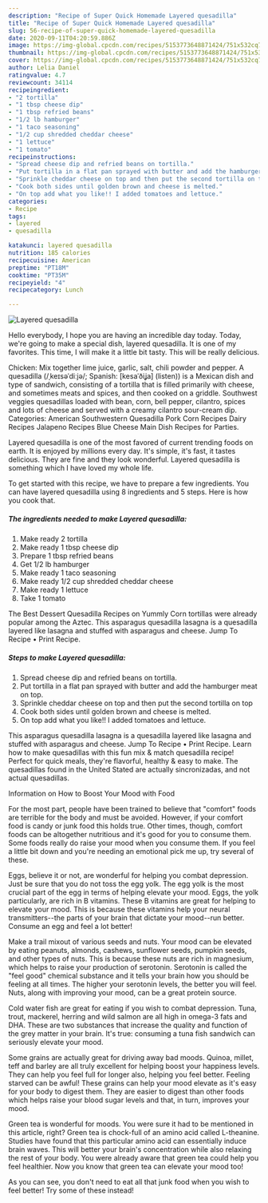 ```yaml
---
description: "Recipe of Super Quick Homemade Layered quesadilla"
title: "Recipe of Super Quick Homemade Layered quesadilla"
slug: 56-recipe-of-super-quick-homemade-layered-quesadilla
date: 2020-09-11T04:20:59.886Z
image: https://img-global.cpcdn.com/recipes/5153773648871424/751x532cq70/layered-quesadilla-recipe-main-photo.jpg
thumbnail: https://img-global.cpcdn.com/recipes/5153773648871424/751x532cq70/layered-quesadilla-recipe-main-photo.jpg
cover: https://img-global.cpcdn.com/recipes/5153773648871424/751x532cq70/layered-quesadilla-recipe-main-photo.jpg
author: Lelia Daniel
ratingvalue: 4.7
reviewcount: 34114
recipeingredient:
- "2 tortilla"
- "1 tbsp cheese dip"
- "1 tbsp refried beans"
- "1/2 lb hamburger"
- "1 taco seasoning"
- "1/2 cup shredded cheddar cheese"
- "1 lettuce"
- "1 tomato"
recipeinstructions:
- "Spread cheese dip and refried beans on tortilla."
- "Put tortilla in a flat pan sprayed with butter and add the hamburger meat on top."
- "Sprinkle cheddar cheese on top and then put the second tortilla on top"
- "Cook both sides until golden brown and cheese is melted."
- "On top add what you like!! I added tomatoes and lettuce."
categories:
- Recipe
tags:
- layered
- quesadilla

katakunci: layered quesadilla 
nutrition: 185 calories
recipecuisine: American
preptime: "PT18M"
cooktime: "PT35M"
recipeyield: "4"
recipecategory: Lunch

---
```



![Layered quesadilla](https://img-global.cpcdn.com/recipes/5153773648871424/751x532cq70/layered-quesadilla-recipe-main-photo.jpg)

Hello everybody, I hope you are having an incredible day today. Today, we're going to make a special dish, layered quesadilla. It is one of my favorites. This time, I will make it a little bit tasty. This will be really delicious.

Chicken: Mix together lime juice, garlic, salt, chili powder and pepper. A quesadilla (/ˌkeɪsəˈdiːjə/; Spanish: [kesaˈðiʝa] (listen)) is a Mexican dish and type of sandwich, consisting of a tortilla that is filled primarily with cheese, and sometimes meats and spices, and then cooked on a griddle. Southwest veggies quesadillas loaded with bean, corn, bell pepper, cilantro, spices and lots of cheese and served with a creamy cilantro sour-cream dip. Categories: American Southwestern Quesadilla Pork Corn Recipes Dairy Recipes Jalapeno Recipes Blue Cheese Main Dish Recipes for Parties.

Layered quesadilla is one of the most favored of current trending foods on earth. It is enjoyed by millions every day. It's simple, it's fast, it tastes delicious. They are fine and they look wonderful. Layered quesadilla is something which I have loved my whole life.


To get started with this recipe, we have to prepare a few ingredients. You can have layered quesadilla using 8 ingredients and 5 steps. Here is how you cook that.

<!--inarticleads1-->

##### The ingredients needed to make Layered quesadilla:

1. Make ready 2 tortilla
1. Make ready 1 tbsp cheese dip
1. Prepare 1 tbsp refried beans
1. Get 1/2 lb hamburger
1. Make ready 1 taco seasoning
1. Make ready 1/2 cup shredded cheddar cheese
1. Make ready 1 lettuce
1. Take 1 tomato


The Best Dessert Quesadilla Recipes on Yummly Corn tortillas were already popular among the Aztec. This asparagus quesadilla lasagna is a quesadilla layered like lasagna and stuffed with asparagus and cheese. Jump To Recipe • Print Recipe. 

<!--inarticleads2-->

##### Steps to make Layered quesadilla:

1. Spread cheese dip and refried beans on tortilla.
1. Put tortilla in a flat pan sprayed with butter and add the hamburger meat on top.
1. Sprinkle cheddar cheese on top and then put the second tortilla on top
1. Cook both sides until golden brown and cheese is melted.
1. On top add what you like!! I added tomatoes and lettuce.


This asparagus quesadilla lasagna is a quesadilla layered like lasagna and stuffed with asparagus and cheese. Jump To Recipe • Print Recipe. Learn how to make quesadillas with this fun mix &amp; match quesadilla recipe! Perfect for quick meals, they&#39;re flavorful, healthy &amp; easy to make. The quesadillas found in the United Stated are actually sincronizadas, and not actual quesadillas. 

Information on How to Boost Your Mood with Food


For the most part, people have been trained to believe that "comfort" foods are terrible for the body and must be avoided. However, if your comfort food is candy or junk food this holds true. Other times, though, comfort foods can be altogether nutritious and it's good for you to consume them. Some foods really do raise your mood when you consume them. If you feel a little bit down and you're needing an emotional pick me up, try several of these.

Eggs, believe it or not, are wonderful for helping you combat depression. Just be sure that you do not toss the egg yolk. The egg yolk is the most crucial part of the egg in terms of helping elevate your mood. Eggs, the yolk particularly, are rich in B vitamins. These B vitamins are great for helping to elevate your mood. This is because these vitamins help your neural transmitters--the parts of your brain that dictate your mood--run better. Consume an egg and feel a lot better!

Make a trail mixout of various seeds and nuts. Your mood can be elevated by eating peanuts, almonds, cashews, sunflower seeds, pumpkin seeds, and other types of nuts. This is because these nuts are rich in magnesium, which helps to raise your production of serotonin. Serotonin is called the "feel good" chemical substance and it tells your brain how you should be feeling at all times. The higher your serotonin levels, the better you will feel. Nuts, along with improving your mood, can be a great protein source.

Cold water fish are great for eating if you wish to combat depression. Tuna, trout, mackerel, herring and wild salmon are all high in omega-3 fats and DHA. These are two substances that increase the quality and function of the grey matter in your brain. It's true: consuming a tuna fish sandwich can seriously elevate your mood. 

Some grains are actually great for driving away bad moods. Quinoa, millet, teff and barley are all truly excellent for helping boost your happiness levels. They can help you feel full for longer also, helping you feel better. Feeling starved can be awful! These grains can help your mood elevate as it's easy for your body to digest them. They are easier to digest than other foods which helps raise your blood sugar levels and that, in turn, improves your mood.

Green tea is wonderful for moods. You were sure it had to be mentioned in this article, right? Green tea is chock-full of an amino acid called L-theanine. Studies have found that this particular amino acid can essentially induce brain waves. This will better your brain's concentration while also relaxing the rest of your body. You were already aware that green tea could help you feel healthier. Now you know that green tea can elevate your mood too!

As you can see, you don't need to eat all that junk food when you wish to feel better! Try some of these instead!

